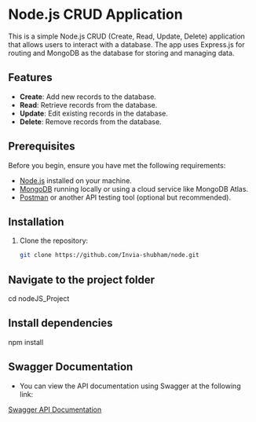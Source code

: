 # Node.js CRUD Application

This is a simple Node.js CRUD (Create, Read, Update, Delete) application that allows users to interact with a database. The app uses Express.js for routing and MongoDB as the database for storing and managing data.

## Features

- **Create**: Add new records to the database.
- **Read**: Retrieve records from the database.
- **Update**: Edit existing records in the database.
- **Delete**: Remove records from the database.

## Prerequisites

Before you begin, ensure you have met the following requirements:

- [Node.js](https://nodejs.org/) installed on your machine.
- [MongoDB](https://www.mongodb.com/) running locally or using a cloud service like MongoDB Atlas.
- [Postman](https://www.postman.com/) or another API testing tool (optional but recommended).

## Installation

1. Clone the repository:
   ```bash
   git clone https://github.com/Invia-shubham/node.git

## Navigate to the project folder

   cd nodeJS_Project

## Install dependencies

   npm install

## Swagger Documentation

- You can view the API documentation using Swagger at the following link:

[Swagger API Documentation](https://node-q31r.onrender.com/api-docs#/)

   
